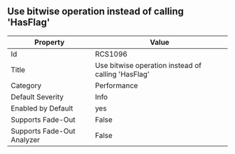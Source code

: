 ## Use bitwise operation instead of calling 'HasFlag'

Property | Value
--- | --- 
Id | RCS1096
Title | Use bitwise operation instead of calling 'HasFlag'
Category | Performance
Default Severity | Info
Enabled by Default | yes
Supports Fade-Out | False
Supports Fade-Out Analyzer | False
